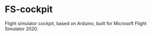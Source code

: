 # FS-cockpit
Flight simulator cockpit, based on Arduino, built for Microsoft Flight Simulator 2020.
